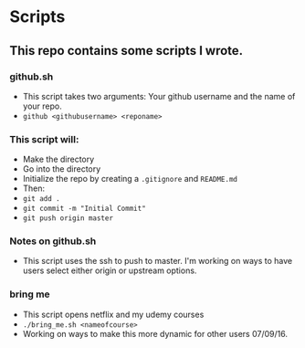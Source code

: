 # Scripts

## This repo contains some scripts I wrote. 

### github.sh
- This script takes two arguments: Your github username and the name of your repo. 
-  ``` github <githubusername> <reponame> ```

### This script will:
- Make the directory
- Go into the directory 
- Initialize the repo by creating a ``` .gitignore ``` and ``` README.md ```
- Then: 
- ``` git add . ```
- ``` git commit -m "Initial Commit" ```
- ``` git push origin master ```

### Notes on github.sh
- This script uses the ssh to push to master. I'm working on ways to have users
  select either origin or upstream options.

### bring me
- This script opens netflix and my udemy courses
- ``` ./bring_me.sh <nameofcourse> ```
- Working on ways to make this more dynamic for other users 07/09/16.
